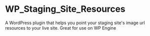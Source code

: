 # WP_Staging_Site_Resources
A WordPress plugin that helps you point your staging site's image url resources to your live site.  Great for use on WP Engine
